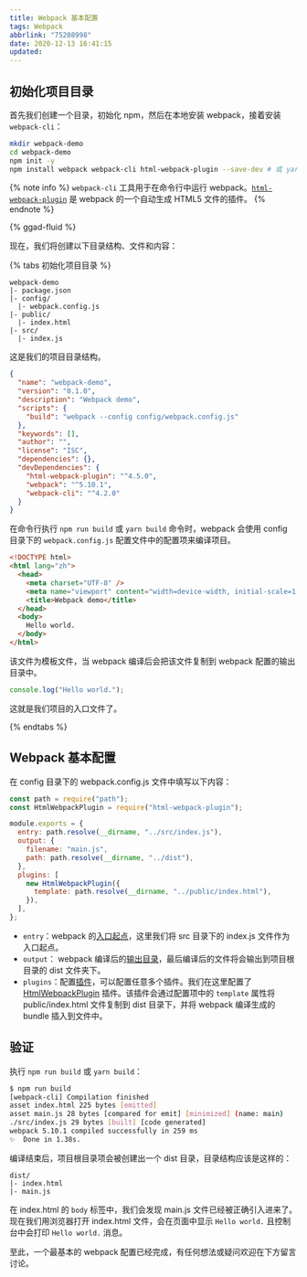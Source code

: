 ```yaml
---
title: Webpack 基本配置
tags: Webpack
abbrlink: "75208998"
date: 2020-12-13 16:41:15
updated:
---
```


## 初始化项目目录

首先我们创建一个目录，初始化 npm，然后在本地安装 webpack，接着安装 `webpack-cli`：

```bash
mkdir webpack-demo
cd webpack-demo
npm init -y
npm install webpack webpack-cli html-webpack-plugin --save-dev # 或 yarn add --dev webpack webpack-cli html-webpack-plugin
```

{% note info %}
`webpack-cli` 工具用于在命令行中运行 webpack。[`html-webpack-plugin`](/development/webpack/plugins/HtmlWebpackPlugin) 是 webpack 的一个自动生成 HTML5 文件的插件。
{% endnote %}

<!-- more -->

{% ggad-fluid %}

现在，我们将创建以下目录结构、文件和内容：

{% tabs 初始化项目目录 %}

<!-- tab project -->

```none
webpack-demo
|- package.json
|- config/
  |- webpack.config.js
|- public/
  |- index.html
|- src/
  |- index.js
```

这是我们的项目目录结构。

<!-- endtab -->
<!-- tab package.json -->

```json
{
  "name": "webpack-demo",
  "version": "0.1.0",
  "description": "Webpack demo",
  "scripts": {
    "build": "webpack --config config/webpack.config.js"
  },
  "keywords": [],
  "author": "",
  "license": "ISC",
  "dependencies": {},
  "devDependencies": {
    "html-webpack-plugin": "^4.5.0",
    "webpack": "^5.10.1",
    "webpack-cli": "^4.2.0"
  }
}
```

在命令行执行 `npm run build` 或 `yarn build` 命令时，webpack 会使用 config 目录下的 `webpack.config.js` 配置文件中的配置项来编译项目。

<!-- endtab -->
<!-- tab public/index.html -->

```html
<!DOCTYPE html>
<html lang="zh">
  <head>
    <meta charset="UTF-8" />
    <meta name="viewport" content="width=device-width, initial-scale=1.0" />
    <title>Webpack demo</title>
  </head>
  <body>
    Hello world.
  </body>
</html>
```

该文件为模板文件，当 webpack 编译后会把该文件复制到 webpack 配置的输出目录中。

<!-- endtab -->
<!-- tab src/index.js -->

```js
console.log("Hello world.");
```

这就是我们项目的入口文件了。

<!-- endtab -->

{% endtabs %}

## Webpack 基本配置

在 config 目录下的 webpack.config.js 文件中填写以下内容：

```js
const path = require("path");
const HtmlWebpackPlugin = require("html-webpack-plugin");

module.exports = {
  entry: path.resolve(__dirname, "../src/index.js"),
  output: {
    filename: "main.js",
    path: path.resolve(__dirname, "../dist"),
  },
  plugins: [
    new HtmlWebpackPlugin({
      template: path.resolve(__dirname, "../public/index.html"),
    }),
  ],
};
```

- `entry`：webpack 的[入口起点](https://webpack.docschina.org/concepts/entry-points/)，这里我们将 src 目录下的 index.js 文件作为入口起点。
- `output`： webpack 编译后的[输出目录](https://webpack.docschina.org/concepts/output/)，最后编译后的文件将会输出到项目根目录的 dist 文件夹下。
- `plugins`：配置[插件](https://webpack.docschina.org/concepts/#plugins)，可以配置任意多个插件。我们在这里配置了 [HtmlWebpackPlugin](/development/webpack/plugins/HtmlWebpackPlugin/) 插件。该插件会通过配置项中的 `template` 属性将 public/index.html 文件复制到 dist 目录下，并将 webpack 编译生成的 bundle 插入到文件中。

## 验证

执行 `npm run build` 或 `yarn build`：

```bash
$ npm run build
[webpack-cli] Compilation finished
asset index.html 225 bytes [emitted]
asset main.js 28 bytes [compared for emit] [minimized] (name: main)
./src/index.js 29 bytes [built] [code generated]
webpack 5.10.1 compiled successfully in 259 ms
✨  Done in 1.38s.
```

编译结束后，项目根目录项会被创建出一个 dist 目录，目录结构应该是这样的：

```none
dist/
|- index.html
|- main.js
```

在 index.html 的 `body` 标签中，我们会发现 main.js 文件已经被正确引入进来了。现在我们用浏览器打开 index.html 文件，会在页面中显示 `Hello world.` 且控制台中会打印 `Hello world.` 消息。

至此，一个最基本的 webpack 配置已经完成，有任何想法或疑问欢迎在下方留言讨论。
